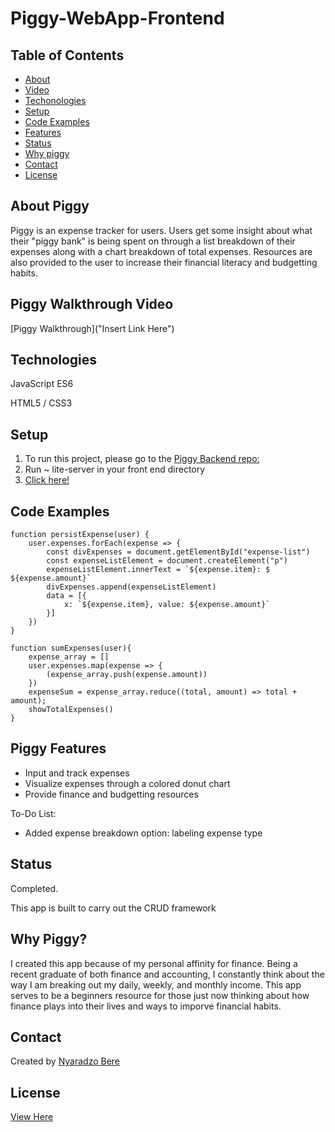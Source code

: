# Piggy-WebApp-Frontend


## Table of Contents
* [About](#about-piggy)
* [Video](#piggy-walkthrough-video)
* [Techonologies](#technologies)
* [Setup](#setup)
* [Code Examples](#code-examples)
* [Features](#piggy-features)
* [Status](#status)
* [Why piggy](#why-piggy)
* [Contact](#contact)
* [License](#license)

## About Piggy
Piggy is an expense tracker for users. Users get some insight about what their "piggy bank" is being spent on through a list breakdown of their expenses along with a chart breakdown of total expenses. Resources are also provided to the user to increase their financial literacy and budgetting habits.


## Piggy Walkthrough Video
[Piggy Walkthrough]("Insert Link Here")

## Technologies
JavaScript ES6

HTML5 / CSS3

## Setup

1. To run this project, please go to the [Piggy Backend repo:](https://github.com/NyaradzoUBere/Piggy-WebApp-Backend)
1. Run ~ lite-server in your front end directory
1. [Click here!](http://localhost:3001)

## Code Examples

```
function persistExpense(user) {
    user.expenses.forEach(expense => {
        const divExpenses = document.getElementById("expense-list")
        const expenseListElement = document.createElement("p")
        expenseListElement.innerText = `${expense.item}: $ ${expense.amount}`
        divExpenses.append(expenseListElement)
        data = [{
            x: `${expense.item}, value: ${expense.amount}`
        }]
    })
}
```
```
function sumExpenses(user){
    expense_array = []
    user.expenses.map(expense => {
        (expense_array.push(expense.amount))
    })
    expenseSum = expense_array.reduce((total, amount) => total + amount);
    showTotalExpenses()
}
```
## Piggy Features
* Input and track expenses
* Visualize expenses through a colored donut chart
* Provide finance and budgetting resources


To-Do List:
* Added expense breakdown option: labeling expense type

## Status
Completed.

This app is built to carry out the CRUD framework

## Why Piggy?
I created this app because of my personal affinity for finance. Being a recent graduate of both finance and accounting, I constantly think about the way I am breaking out my daily, weekly, and monthly income. This app serves to be a beginners resource for those just now thinking about how finance plays into their lives and ways to imporve financial habits.

## Contact
Created by [Nyaradzo Bere](http://www.linkedin.com/in/nyaradzo-bere)

## License
[View Here](License.txt)